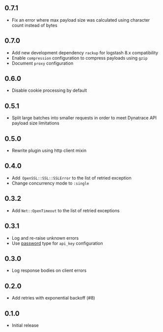 ## 0.7.1

- Fix an error where max payload size was calculated using character count instead of bytes

## 0.7.0

- Add new development dependency `rackup` for logstash 8.x compatibility
- Enable `compression` configuration to compress payloads using `gzip`
- Document `proxy` configuration

## 0.6.0

- Disable cookie processing by default

## 0.5.1

- Split large batches into smaller requests in order to meet Dynatrace API payload size limitations

## 0.5.0

- Rewrite plugin using http client mixin

## 0.4.0

- Add` OpenSSL::SSL::SSLError` to the list of retried exception
- Change concurrency mode to `:single`

## 0.3.2

- Add `Net::OpenTimeout` to the list of retried exceptions

## 0.3.1

- Log and re-raise unknown errors
- Use [password](https://www.elastic.co/guide/en/logstash/current/configuration-file-structure.html#password) type for `api_key` configuration

## 0.3.0

- Log response bodies on client errors

## 0.2.0

- Add retries with exponential backoff (#8)

## 0.1.0

- Initial release
